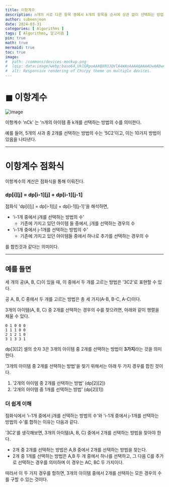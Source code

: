 ```yaml
---
title: 이항계수
description: n개의 서로 다른 항목 중에서 k개의 항목을 순서에 상관 없이 선택하는 방법의 수
author: subeenjeon
date: 2024-03-31
categories: [ Algorithms ]
tags: [ Algorithms, 알고리즘 ]
pin: true
math: true
mermaid: true
toc: true
image:
#  path: /commons/devices-mockup.png
#  lqip: data:image/webp;base64,UklGRpoAAABXRUJQVlA4WAoAAAAQAAAADwAABwAAQUxQSDIAAAARL0AmbZurmr57yyIiqE8oiG0bejIYEQTgqiDA9vqnsUSI6H+oAERp2HZ65qP/VIAWAFZQOCBCAAAA8AEAnQEqEAAIAAVAfCWkAALp8sF8rgRgAP7o9FDvMCkMde9PK7euH5M1m6VWoDXf2FkP3BqV0ZYbO6NA/VFIAAAA
#  alt: Responsive rendering of Chirpy theme on multiple devices.
---
```




# ◼︎ 이항계수

![image](https://github.com/subeenjeonHere/subeenjeonHere.github.io/assets/145312273/855ea76c-42d1-43b2-ab8a-4944a285ca70)


이항계수 'nCk' 는 'n개의 아이템 중 k개를 선택하는 방법의 수를 의미한다.

예를 들어, 5개의 사과 중 2개를 선택하는 방법의 수는 ‘5C2’이고, 이는 10가지 방법이 있음을 나타낸다.

---

# 이항계수 점화식

이항계수의 계산은 점화식을 통해 이뤄진다.

### dp[i][j] = dp[i-1][j] + dp[i-1][j-1]

점화식 'dp[i][j] = dp[i-1][j] + dp[i-1][j-1]'을 해석하면,

- 'i-1개 중에서 j개를 선택하는 방법의 수'
    - 기존에 가지고 있던 아이템 들 중에서, j개를 선택하는 경우의 수
- 'i-1개 중에서 j-1개를 선택하는 방법의 수'
    - 기존에 가지고 있던 아이템들 중에서 하나로 추가를 선택하는 경우의 수

를 합친것과 같다는 의미이다.

---

## 예를 들면

세 개의 공(A, B, C)이 있을 때, 이 중에서 두 개를 고르는 방법은 '3C2'로 표현할 수 있다.

공 A, B, C 중에서 두 개를 고르는 방법은 총 세 가지(A-B, B-C, A-C)이다.

3개의 아이템(A, B, C) 중 2개를 선택하는 경우의 수를 찾으려면, 아래와 같이 행렬을 채울 수 있다.

```
0 1 0 0 0
1 1 1 0 0
2 1 2 1 0
3 1 3 3 1
```

dp[3][2] 셀의 숫자 3은 3개의 아이템 중 2개를 선택하는 방법이 **3가지**라는 것을 의미한다.

'3개의 아이템 중 2개를 선택하는 방법'을 찾기 위해서는 아래 두 가지 경우를 합친 것이다.

1. '2개의 아이템 중 2개를 선택하는 방법' (dp[2][2])
2. '2개의 아이템 중 1개를 선택하는 방법' (dp[2][1])

### 더 쉽게 이해

점화식에서 'i-1개 중에서 j개를 선택하는 방법의 수'와 'i-1개 중에서 j-1개를 선택하는 방법의 수'를 합하는 이유는 다음과 같다.

'3C2'를 생각해보면, 3개의 아이템(A, B, C) 중에서 2개를 선택하는 방법을 찾아야 한다.

- 2개 중 2개를 선택하는 방법은 A,B 중에서 2개를 선택하는 방법을 찾는다.
- 2개 중 1개를 선택하는 방법은 A,B 두 개 중에서 하나를 선택하고, 그 다음 C를 추가로 선택하는 경우를 의미하며 이 경우는 AC, BC 두 가지이다.

따라서 이 두 가지 경우를 합하면, 3개의 아이템 중에서 2개를 선택하는 모든 경우의 수를 구할 수 있는 것이다.
